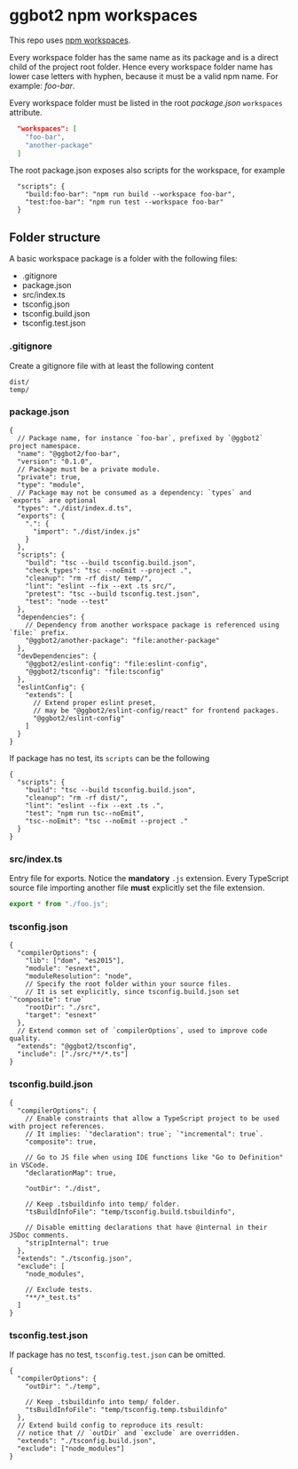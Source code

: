 # ggbot2 npm workspaces

This repo uses [npm workspaces](./tech-stack.md#npm-workspaces).

Every workspace folder has the same name as its package and is a direct child of the project root folder.
Hence every workspace folder name has lower case letters with hyphen, because it must be a valid npm name. For example: _foo-bar_.

Every workspace folder must be listed in the root _package.json_ `workspaces` attribute.

```json
  "workspaces": [
    "foo-bar",
    "another-package"
  ]
```

The root package.json exposes also scripts for the workspace, for example

```jsonc
  "scripts": {
    "build:foo-bar": "npm run build --workspace foo-bar",
    "test:foo-bar": "npm run test --workspace foo-bar"
  }
```

## Folder structure

A basic workspace package is a folder with the following files:

- .gitignore
- package.json
- src/index.ts
- tsconfig.json
- tsconfig.build.json
- tsconfig.test.json

### .gitignore

Create a gitignore file with at least the following content

```
dist/
temp/
```

### package.json

```jsonc
{
  // Package name, for instance `foo-bar`, prefixed by `@ggbot2` project namespace.
  "name": "@ggbot2/foo-bar",
  "version": "0.1.0",
  // Package must be a private module.
  "private": true,
  "type": "module",
  // Package may not be consumed as a dependency: `types` and `exports` are optional
  "types": "./dist/index.d.ts",
  "exports": {
    ".": {
      "import": "./dist/index.js"
    }
  },
  "scripts": {
    "build": "tsc --build tsconfig.build.json",
    "check_types": "tsc --noEmit --project .",
    "cleanup": "rm -rf dist/ temp/",
    "lint": "eslint --fix --ext .ts src/",
    "pretest": "tsc --build tsconfig.test.json",
    "test": "node --test"
  },
  "dependencies": {
    // Dependency from another workspace package is referenced using `file:` prefix.
    "@ggbot2/another-package": "file:another-package"
  },
  "devDependencies": {
    "@ggbot2/eslint-config": "file:eslint-config",
    "@ggbot2/tsconfig": "file:tsconfig"
  },
  "eslintConfig": {
    "extends": [
      // Extend proper eslint preset,
      // may be "@ggbot2/eslint-config/react" for frontend packages.
      "@ggbot2/eslint-config"
    ]
  }
}
```

If package has no test, its `scripts` can be the following

```jsonc
{
  "scripts": {
    "build": "tsc --build tsconfig.build.json",
    "cleanup": "rm -rf dist/",
    "lint": "eslint --fix --ext .ts .",
    "test": "npm run tsc--noEmit",
    "tsc--noEmit": "tsc --noEmit --project ."
  }
}
```

### src/index.ts

Entry file for exports. Notice the **mandatory** `.js` extension.
Every TypeScript source file importing another file **must** explicitly set the file
extension.

```ts
export * from "./foo.js";
```

### tsconfig.json

```jsonc
{
  "compilerOptions": {
    "lib": ["dom", "es2015"],
    "module": "esnext",
    "moduleResolution": "node",
    // Specify the root folder within your source files.
    // It is set explicitly, since tsconfig.build.json set `"composite": true`
    "rootDir": "./src",
    "target": "esnext"
  },
  // Extend common set of `compilerOptions`, used to improve code quality.
  "extends": "@ggbot2/tsconfig",
  "include": ["./src/**/*.ts"]
}
```

### tsconfig.build.json

```jsonc
{
  "compilerOptions": {
    // Enable constraints that allow a TypeScript project to be used with project references.
    // It implies: `"declaration": true`; `"incremental": true`.
    "composite": true,

    // Go to JS file when using IDE functions like "Go to Definition" in VSCode.
    "declarationMap": true,

    "outDir": "./dist",

    // Keep .tsbuildinfo into temp/ folder.
    "tsBuildInfoFile": "temp/tsconfig.build.tsbuildinfo",

    // Disable emitting declarations that have @internal in their JSDoc comments.
    "stripInternal": true
  },
  "extends": "./tsconfig.json",
  "exclude": [
    "node_modules",

    // Exclude tests.
    "**/*_test.ts"
  ]
}
```

### tsconfig.test.json

If package has no test, `tsconfig.test.json` can be omitted.

```jsonc
{
  "compilerOptions": {
    "outDir": "./temp",

    // Keep .tsbuildinfo into temp/ folder.
    "tsBuildInfoFile": "temp/tsconfig.temp.tsbuildinfo"
  },
  // Extend build config to reproduce its result:
  // notice that // `outDir` and `exclude` are overridden.
  "extends": "./tsconfig.build.json",
  "exclude": ["node_modules"]
}
```

